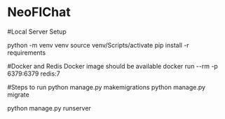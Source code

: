 # NeoFIChat

#Local Server Setup 

python -m venv venv
source venv/Scripts/activate
pip install -r requirements

#Docker and Redis Docker image should be available
docker run --rm -p 6379:6379 redis:7

#Steps to run
python manage.py makemigrations
python manage.py migrate

python manage.py runserver
